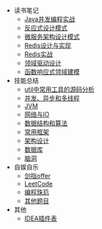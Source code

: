 - 读书笔记
  - [Java并发编程实战](#)
  - [反应式设计模式](#)
  - [微服务架构设计模式](#)
  - [Redis设计与实现](#)
  - [Redis实战](#)
  - [领域驱动设计](#)
  - [函数响应式领域建模](#)
- 技能总结
  - [util中常用工具的源码分析](#)
  - [并发、异步和多线程](#)
  - [JVM](#)
  - [网络与IO](#)
  - [数据结构和算法](#)
  - [常用框架](#)
  - [架构设计](#)
  - [数据库](#)
  - [脑洞](#)
- 自娱自乐
  - [剑指offer](#)
  - [LeetCode](#)
  - [编程珠玑](#)
  - [其他题目](#)
- 其他
  - [IDEA插件表](#)